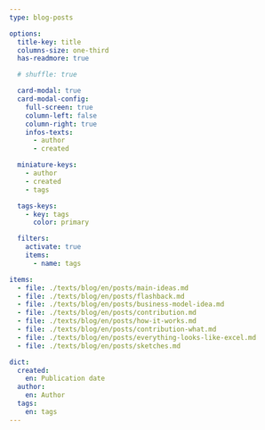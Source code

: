 ```yaml
---
type: blog-posts

options:
  title-key: title
  columns-size: one-third
  has-readmore: true

  # shuffle: true

  card-modal: true
  card-modal-config:
    full-screen: true
    column-left: false
    column-right: true
    infos-texts: 
      - author
      - created

  miniature-keys: 
    - author
    - created
    - tags

  tags-keys: 
    - key: tags
      color: primary

  filters: 
    activate: true
    items: 
      - name: tags

items:
  - file: ./texts/blog/en/posts/main-ideas.md
  - file: ./texts/blog/en/posts/flashback.md
  - file: ./texts/blog/en/posts/business-model-idea.md
  - file: ./texts/blog/en/posts/contribution.md
  - file: ./texts/blog/en/posts/how-it-works.md
  - file: ./texts/blog/en/posts/contribution-what.md
  - file: ./texts/blog/en/posts/everything-looks-like-excel.md
  - file: ./texts/blog/en/posts/sketches.md

dict:
  created:
    en: Publication date
  author:
    en: Author
  tags:
    en: tags
---
```

